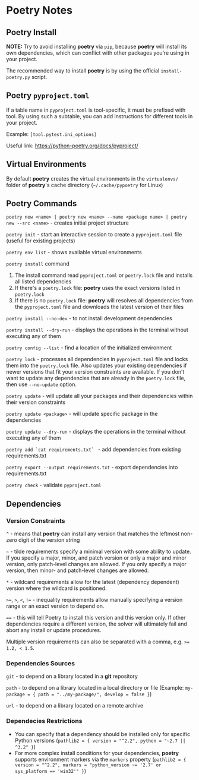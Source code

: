 # Poetry Notes

## Poetry Install

**NOTE:** Try to avoid installing **poetry** via `pip`, because **poetry** will install its own dependencies, which can conflict with other packages you’re using in your project.

The recommended way to install **poetry** is by using the official `install-poetry.py` script.

## Poetry `pyproject.toml`

If a table name in `pyproject.toml` is tool-specific, it must be prefixed with tool. By using such a subtable, you can add instructions for different tools in your project.

Example: `[tool.pytest.ini_options]`

Useful link: https://python-poetry.org/docs/pyproject/

## Virtual Environments

By default **poetry** creates the virtual environments in the `virtualenvs/` folder of **poetry**'s cache directory (`~/.cache/pypoetry` for Linux)

## Poetry Commands

`poetry new <name> | poetry new <name> --name <package name> | poetry new --src <name>` - creates initial project structure

`poetry init` - start an interactive session to create a `pyproject.toml` file (useful for existing projects)

`poetry env list` - shows available virtual environments

`poetry install` command

1. The install command read `pyproject.toml` or `poetry.lock` file and installs all listed dependencies
2. If there's a `poetry.lock` file: **poetry** uses the exact versions listed in `poetry.lock`
3. If there is no `poetry.lock` file: **poetry** will resolves all dependencies from the `pyproject.toml` file and downloads the latest version of their files

`poetry install --no-dev` - to not install development dependencies

`poetry install --dry-run` - displays the operations in the terminal without executing any of them

`poetry config --list` - find a location of the initialized environment

`poetry lock` - processes all dependencies in `pyproject.toml` file and locks them into the `poetry.lock` file. Also updates your existing dependencies if newer versions that fit your version constraints are available. If you don’t want to update any dependencies that are already in the `poetry.lock` file, then use `--no-update` option.

`poetry update` - will update all your packages and their dependencies within their version constraints

`poetry update <package>` - will update specific package in the dependencies

`poetry update --dry-run` - displays the operations in the terminal without executing any of them

``poetry add `cat requirements.txt` `` - add dependencies from existing requirements.txt

`poetry export --output requirements.txt` - export dependencies into requirements.txt

`poetry check` - validate `pyproject.toml`

## Dependencies

### Version Constraints

`^` - means that **poetry** can install any version that matches the leftmost non-zero digit of the version string

`~` - tilde requirements specify a minimal version with some ability to update. If you specify a major, minor, and patch version or only a major and minor version, only patch-level changes are allowed. If you only specify a major version, then minor- and patch-level changes are allowed.

`*` - wildcard requirements allow for the latest (dependency dependent) version where the wildcard is positioned.

`>=`, `>`, `<`, `!=` - inequality requirements allow manually specifying a version range or an exact version to depend on.

`==` - this will tell Poetry to install this version and this version only. If other dependencies require a different version, the solver will ultimately fail and abort any install or update procedures.

Multiple version requirements can also be separated with a comma, e.g. `>= 1.2, < 1.5`.

### Dependencies Sources

`git` - to depend on a library located in a **git** repository

`path` - to depend on a library located in a local directory or file (Example: `my-package = { path = "../my-package/", develop = false }`)

`url` - to depend on a library located on a remote archive

### Dependecies Restrictions

- You can specify that a dependency should be installed only for specific Python versions (`pathlib2 = { version = "^2.2", python = "~2.7 || ^3.2" }`)
- For more complex install conditions for your dependencies, **poetry** supports environment markers via the `markers` property (`pathlib2 = { version = "^2.2", markers = "python_version ~= '2.7' or sys_platform == 'win32'" }`)
